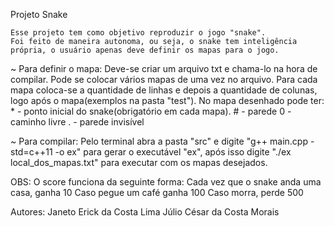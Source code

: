 Projeto Snake

    Esse projeto tem como objetivo reproduzir o jogo "snake".
    Foi feito de maneira autonoma, ou seja, o snake tem inteligência própria, o usuário apenas deve definir os mapas para o jogo.

~ Para definir o mapa:
    Deve-se criar um arquivo txt e chama-lo na hora de compilar. Pode se colocar vários mapas de uma vez no arquivo.
    Para cada mapa coloca-se a quantidade de linhas e depois a quantidade de colunas, logo após o mapa(exemplos na pasta "test").
    No mapa desenhado pode ter:
        * - ponto inicial do snake(obrigatório em cada mapa).
        # - parede
        0 - caminho livre
        . - parede invisível

~ Para compilar:
    Pelo terminal abra a pasta "src" e digite "g++ main.cpp -std=c++11 -o ex" para gerar o executável "ex", após isso digite "./ex local_dos_mapas.txt" para executar com os mapas desejados.

OBS: O score funciona da seguinte forma:
    Cada vez que o snake anda uma casa, ganha 10
    Caso pegue um café ganha 100
    Caso morra, perde 500
    
Autores:
    Janeto Erick da Costa Lima
    Júlio César da Costa Morais